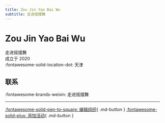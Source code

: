 ```yaml
---
title: Zou Jin Yao Bai Wu
subtitle: 走进摇摆舞
---
```


# Zou Jin Yao Bai Wu

走进摇摆舞  
成立于 2020  
:fontawesome-solid-location-dot: 天津  


## 联系

:fontawesome-brands-weixin: 走进摇摆舞  

---

[:fontawesome-solid-pen-to-square: 编辑组织](https://github.com/swingdance/orgs/issues/new?assignees=&labels=update+org&projects=&template=03-update_entity.yml&title=Update%20Org%3A%20zh_CN%20%E2%80%A2%20Zou%20Jin%20Yao%20Bai%20Wu&region=zh_CN&id=zou-jin-yao-bai-wu&name=Zou%20Jin%20Yao%20Bai%20Wu){ .md-button } [:fontawesome-solid-plus: 添加活动](https://github.com/swingdance/events/issues/new?assignees=&labels=add+event&projects=&template=02-add_entity.yml&title=Add%20Event%3A%20zh_CN%20%E2%80%A2%20%3CName%3E&region=zh_CN&province=Tianjin&city=Tianjin&org_id=zou-jin-yao-bai-wu){ .md-button }
